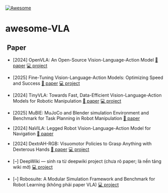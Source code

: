 [![Awesome](https://awesome.re/badge.svg)](https://awesome.re)
# awesome-VLA

## ​ Paper

- [2024] OpenVLA: An Open-Source Vision-Language-Action Model [📄 paper](https://arxiv.org/abs/2406.09246) [💻 project](https://github.com/reazon-research/openvla)

- [2025] Fine-Tuning Vision-Language-Action Models: Optimizing Speed and Success [📄 paper](https://arxiv.org/abs/2502.19645) [💻 project](https://openvla-oft.github.io)

- [2024] TinyVLA: Towards Fast, Data-Efficient Vision-Language-Action Models for Robotic Manipulation [📄 paper](https://arxiv.org/abs/2409.12514) [💻 project](https://tiny-vla.github.io)

- [2025] MuBlE: MuJoCo and Blender simulation Environment and Benchmark for Task Planning in Robot Manipulation [📄 paper](https://arxiv.org/abs/2503.02834)

- [2024] NaVILA: Legged Robot Vision-Language-Action Model for Navigation [📄 paper](https://arxiv.org/abs/2412.04453)

- [2024] DextrAH-RGB: Visuomotor Policies to Grasp Anything with Dexterous Hands [📄 paper](https://dextrah-rgb.github.io) [💻 project](https://dextrah-rgb.github.io)

- [–] DeepWiki — sinh ra từ deepwiki project (chưa rõ paper; là nền tảng wiki mở) [💻 project](https://deepwiki.com/openvla/openvla)

- [–] Robosuite: A Modular Simulation Framework and Benchmark for Robot Learning (không phải paper VLA) [💻 project](https://robosuite.ai)
